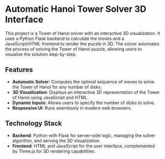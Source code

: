 # Automatic Hanoi Tower Solver 3D Interface

This project is a Tower of Hanoi solver with an interactive 3D visualization. It uses a Python Flask backend to calculate the moves and a JavaScript/HTML frontend to render the puzzle in 3D. The solver automates the process of solving the Tower of Hanoi puzzle, allowing users to visualize the solution step-by-step.

## Features

- **Automatic Solver**: Computes the optimal sequence of moves to solve the Tower of Hanoi for any number of disks.
- **3D Visualization**: Displays an interactive 3D representation of the Tower of Hanoi using JavaScript and HTML.
- **Dynamic Inputs**: Allows users to specify the number of disks to solve.
- **Responsive UI**: Runs seamlessly in modern web browsers.

## Technology Stack

- **Backend**: Python with Flask for server-side logic, managing the solver algorithm, and serving the 3D visualization.
- **Frontend**: HTML and JavaScript for the user interface, complemented by Three.js for 3D rendering capabilities.

